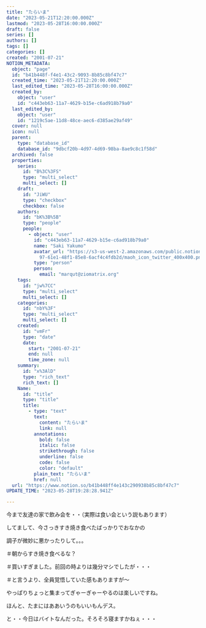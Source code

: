 ```yaml
---
title: "たらいま"
date: "2023-05-21T12:20:00.000Z"
lastmod: "2023-05-28T16:00:00.000Z"
draft: false
series: []
authors: []
tags: []
categories: []
created: "2001-07-21"
NOTION_METADATA:
  object: "page"
  id: "b41b448f-f4e1-43c2-9093-8b85c8bf47c7"
  created_time: "2023-05-21T12:20:00.000Z"
  last_edited_time: "2023-05-28T16:00:00.000Z"
  created_by:
    object: "user"
    id: "c443eb63-11a7-4629-b15e-c6ad918b79a0"
  last_edited_by:
    object: "user"
    id: "1219c5ae-11d8-48ce-aec6-d385ae29af49"
  cover: null
  icon: null
  parent:
    type: "database_id"
    database_id: "9dbcf20b-4d97-4d69-98ba-8ae9c8c1f58d"
  archived: false
  properties:
    series:
      id: "B%3C%3FS"
      type: "multi_select"
      multi_select: []
    draft:
      id: "JiWU"
      type: "checkbox"
      checkbox: false
    authors:
      id: "bK%3B%5B"
      type: "people"
      people:
        - object: "user"
          id: "c443eb63-11a7-4629-b15e-c6ad918b79a0"
          name: "Saki Yakumo"
          avatar_url: "https://s3-us-west-2.amazonaws.com/public.notion-static.com/3ad1c4\
            97-61e1-48f1-85e8-6acf4c4fdb2d/maoh_icon_twitter_400x400.png"
          type: "person"
          person:
            email: "marqut@ziomatrix.org"
    tags:
      id: "jw%7CC"
      type: "multi_select"
      multi_select: []
    categories:
      id: "nbY%3F"
      type: "multi_select"
      multi_select: []
    created:
      id: "vmFr"
      type: "date"
      date:
        start: "2001-07-21"
        end: null
        time_zone: null
    summary:
      id: "x%3AlD"
      type: "rich_text"
      rich_text: []
    Name:
      id: "title"
      type: "title"
      title:
        - type: "text"
          text:
            content: "たらいま"
            link: null
          annotations:
            bold: false
            italic: false
            strikethrough: false
            underline: false
            code: false
            color: "default"
          plain_text: "たらいま"
          href: null
  url: "https://www.notion.so/b41b448ff4e143c290938b85c8bf47c7"
UPDATE_TIME: "2023-05-28T19:28:28.941Z"

---
```

<link rel="stylesheet" href="https://cdn.jsdelivr.net/npm/katex@0.16.2/dist/katex.min.css" integrity="sha384-bYdxxUwYipFNohQlHt0bjN/LCpueqWz13HufFEV1SUatKs1cm4L6fFgCi1jT643X" crossorigin="anonymous">


今まで友達の家で飲み会を・・（実際は食い会という説もあります）


してまして、今さっきすき焼き食べたばっかりでおなかの


調子が微妙に悪かったりして。。。


＃朝からすき焼き食べるな？


＃買いすぎました。前回の時よりは幾分マシでしたが・・・


＃と言うより、全員覚悟していた感もありますが～


やっぱりちょっと集まってぎゃーぎゃーやるのは楽しいですね。


ほんと、たまにはああいうのもいいもんデス。


と・・今日はバイトなんだった。そろそろ寝ますかねぇ・・・

